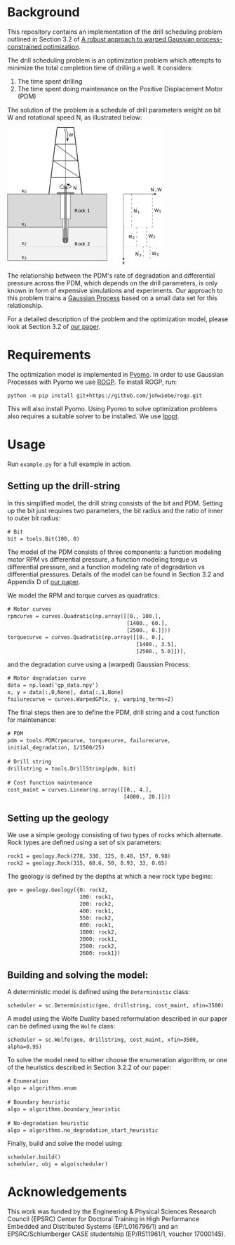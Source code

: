 # Background
This repository contains an implementation of the drill scheduling problem
outlined in Section 3.2 of [A robust approach to warped Gaussian process-constrained optimization](https://arxiv.org/abs/2006.08222).

The drill scheduling problem is an optimization problem which attempts to
minimize the total completion time of drilling a well. It considers:

1. The time spent drilling
2. The time spent doing maintenance on the Positive Displacement Motor (PDM)

The solution of the problem is a schedule of drill parameters weight on bit W
and rotational speed N, as illustrated below:

![](drilling.png)

The relationship between the PDM's rate of degradation and differential
pressure across the PDM, which depends on the drill parameters, is only known
in form of expensive simulations and experiments. Our approach to this problem
trains a [Gaussian Process](https://en.wikipedia.org/wiki/Gaussian_process)
based on a small data set for this relationship.

For a detailed description of the problem and the optimization model, please
look at Section 3.2 of [our paper](https://arxiv.org/abs/2006.08222).

# Requirements

The optimization model is implemented in [Pyomo](http://www.pyomo.org/). In
order to use Gaussian Processes with Pyomo we use [ROGP](https://github.com/johwiebe/rogp).
To install ROGP, run:

    python -m pip install git+https://github.com/johwiebe/rogp.git

This will also install Pyomo. Using Pyomo to solve optimization problems also
requires a suitable solver to be installed. We use
[Ipopt](https://github.com/coin-or/Ipopt).

# Usage

Run `example.py` for a full example in action.

## Setting up the drill-string

In this simplified model, the drill string consists of the bit and PDM.
Setting up the bit just requires two parameters, the bit radius and the ratio
of inner to outer bit radius:

    # Bit
    bit = tools.Bit(100, 0)

The model of the PDM consists of three components: a function modeling motor
RPM vs differential pressure, a function modeling torque vs differential
pressure, and a function modeling rate of degradation vs differential
pressures. Details of the model can be found in Section 3.2 and Appendix D of
[our paper](https://arxiv.org/abs/2006.08222).

We model the RPM and torque curves as quadratics:

    # Motor curves
    rpmcurve = curves.Quadratic(np.array([[0., 100.],
                                          [1400., 60.],
                                          [2500., 0.]]))
    torquecurve = curves.Quadratic(np.array([[0., 0.],
                                             [1400., 3.5],
                                             [2500., 5.0]])),

and the degradation curve using a (warped) Gaussian Process:

    # Motor degradation curve
    data = np.load('gp_data.npy')
    x, y = data[:,0,None], data[:,1,None]
    failurecurve = curves.WarpedGP(x, y, warping_terms=2)

The final steps then are to define the PDM, drill string and a cost function
for maintenance:

    # PDM
    pdm = tools.PDM(rpmcurve, torquecurve, failurecurve, initial_degradation, 1/1500/25)

    # Drill string
    drillstring = tools.DrillString(pdm, bit)

    # Cost function maintenance
    cost_maint = curves.Linear(np.array([[0., 4.],
                                         [4000., 20.]]))

## Setting up the geology
    
We use a simple geology consisting of two types of rocks which alternate. Rock
types are defined using a set of six parameters:

    rock1 = geology.Rock(278, 330, 125, 0.48, 157, 0.98)
    rock2 = geology.Rock(315, 68.6, 50, 0.93, 33, 0.65)

The geology is defined by the depths at which a new rock type begins:

    geo = geology.Geology({0: rock2,
                           100: rock1,
                           200: rock2,
                           400: rock1,
                           550: rock2,
                           800: rock1,
                           1800: rock2,
                           2000: rock1,
                           2500: rock2,
                           2600: rock1})

## Building and solving the model:
    
A deterministic model is defined using the `Deterministic` class:

    scheduler = sc.Deterministic(geo, drillstring, cost_maint, xfin=3500)

A model using the Wolfe Duality based reformulation described in our paper can
be defined using the `Wolfe` class:

    scheduler = sc.Wolfe(geo, drillstring, cost_maint, xfin=3500, alpha=0.95)

To solve the model need to either choose the enumeration algorithm, or one of
the heuristics described in Section 3.2.2 of our paper:

    # Enumeration
    algo = algorithms.enum

    # Boundary heuristic
    algo = algorithms.boundary_heuristic

    # No-degradation heuristic
    algo = algorithms.no_degradation_start_heuristic

Finally, build and solve the model using:

    scheduler.build()
    scheduler, obj = algo(scheduler)

# Acknowledgements
This work was funded by the Engineering & Physical Sciences Research Council
(EPSRC) Center for Doctoral Training in High Performance Embedded and
Distributed Systems (EP/L016796/1) and an EPSRC/Schlumberger CASE studentship
(EP/R511961/1, voucher 17000145).
